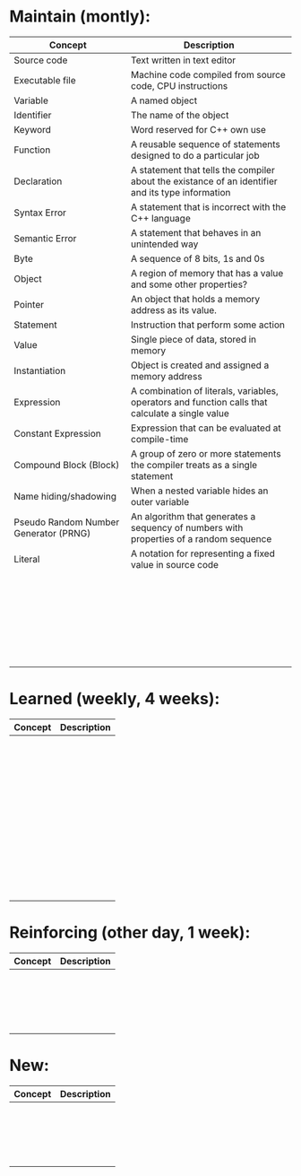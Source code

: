 # Maintain (montly):

| Concept                               | Description                                                  |
| ------------------------------------- | ------------------------------------------------------------ |
| Source code                           | Text written in text editor                                  |
| Executable file                       | Machine code compiled from source code, CPU instructions     |
| Variable                              | A named object                                               |
| Identifier                            | The name of the object                                       |
| Keyword                               | Word reserved for C++ own use                                |
| Function                              | A reusable sequence of statements designed to do a particular job |
| Declaration                           | A statement that tells the compiler about the existance of an identifier and its type information |
| Syntax Error                          | A statement that is incorrect with the C++ language          |
| Semantic Error                        | A statement that behaves in an unintended way                |
| Byte                                  | A sequence of 8 bits, 1s and 0s                              |
| Object                                | A region of memory that has a value and some other properties? |
| Pointer                               | An object that holds a memory address as its value.          |
| Statement                             | Instruction that perform some action                         |
| Value                                 | Single piece of data, stored in memory                       |
| Instantiation                         | Object is created and assigned a memory address              |
| Expression                            | A combination of literals, variables, operators and function calls that calculate a single value |
| Constant Expression                   | Expression that can be evaluated at compile-time             |
| Compound Block (Block)                | A group of zero or more statements the compiler treats as a single statement |
| Name hiding/shadowing                 | When a nested variable hides an outer variable               |
| Pseudo Random Number Generator (PRNG) | An algorithm that generates a sequency of numbers with properties of a random sequence |
| Literal                               | A notation for representing a fixed value in source code     |
|                                       |                                                              |
|                                       |                                                              |
|                                       |                                                              |
|                                       |                                                              |
|                                       |                                                              |
|                                       |                                                              |
|                                       |                                                              |
|                                       |                                                              |
|                                       |                                                              |
|                                       |                                                              |
|                                       |                                                              |
|                                       |                                                              |
|                                       |                                                              |
|                                       |                                                              |
|                                       |                                                              |
|                                       |                                                              |
|                                       |                                                              |
|                                       |                                                              |
|                                       |                                                              |
|                                       |                                                              |
|                                       |                                                              |
|                                       |                                                              |
|                                       |                                                              |
|                                       |                                                              |
|                                       |                                                              |
|                                       |                                                              |
|                                       |                                                              |
|                                       |                                                              |

# Learned (weekly, 4 weeks):

| Concept | Description |
| ------- | ----------- |
|         |             |
|         |             |
|         |             |
|         |             |
|         |             |
|         |             |
|         |             |
|         |             |
|         |             |
|         |             |
|         |             |
|         |             |
|         |             |
|         |             |
|         |             |
|         |             |
|         |             |
|         |             |
|         |             |
|         |             |
|         |             |
|         |             |
|         |             |
|         |             |
|         |             |
|         |             |
|         |             |
|         |             |
|         |             |
|         |             |
|         |             |
|         |             |
|         |             |
|         |             |
|         |             |
|         |             |
|         |             |
|         |             |
|         |             |
|         |             |
|         |             |
|         |             |
|         |             |
|         |             |
|         |             |
|         |             |
|         |             |
|         |             |
|         |             |

# Reinforcing (other day, 1 week):

| Concept | Description |
| ------- | ----------- |
|         |             |
|         |             |
|         |             |
|         |             |
|         |             |
|         |             |
|         |             |
|         |             |
|         |             |
|         |             |
|         |             |
|         |             |
|         |             |
|         |             |
|         |             |
|         |             |
|         |             |
|         |             |
|         |             |

# New:

| Concept | Description |
| ------- | ----------- |
|         |             |
|         |             |
|         |             |
|         |             |
|         |             |
|         |             |
|         |             |
|         |             |
|         |             |
|         |             |
|         |             |
|         |             |
|         |             |
|         |             |
|         |             |
|         |             |
|         |             |
|         |             |
|         |             |

